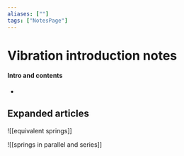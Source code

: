 ```yaml
---
aliases: [""]
tags: ["NotesPage"]
---
```


# Vibration introduction notes

#### Intro and contents
- 


## Expanded articles
![[equivalent springs]]

![[springs in parallel and series]]